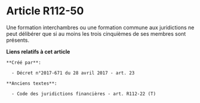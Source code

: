 # Article R112-50

Une formation interchambres ou une formation commune aux juridictions ne peut délibérer que si au moins les trois cinquièmes
de ses membres sont présents.

**Liens relatifs à cet article**

	**Créé par**:

	  - Décret n°2017-671 du 28 avril 2017 - art. 23

	**Anciens textes**:

	  - Code des juridictions financières - art. R112-22 (T)
